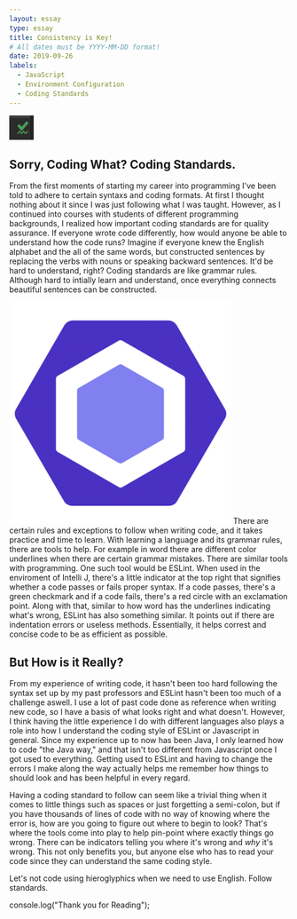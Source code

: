 ```yaml
---
layout: essay
type: essay
title: Consistency is Key!
# All dates must be YYYY-MM-DD format!
date: 2019-09-26
labels:
  - JavaScript
  - Environment Configuration
  - Coding Standards
---
```


<img class="ui small right floated rounded image" src="../images/greencheck.png">

## Sorry, Coding What? Coding Standards.

From the first moments of starting my career into programming I've been told to adhere to certain syntaxs and coding formats. At first I thought nothing about it since I was just following what I was taught. However, as I continued into courses with students of different programming backgrounds, I realized how important coding standards are for quality assurance. If everyone wrote code differently, how would anyone be able to understand how the code runs? Imagine if everyone knew the English alphabet and the all of the same words, but constructed sentences by replacing the verbs with nouns or speaking backward sentences. It'd be hard to understand, right? Coding standards are like grammar rules. Although hard to intially learn and understand, once everything connects beautiful sentences can be constructed.

<img class="ui small right floated rounded image" src="../images/eslint.png">
There are certain rules and exceptions to follow when writing code, and it takes practice and time to learn. With learning a language and its grammar rules, there are tools to help. For example in word there are different color underlines when there are certain grammar mistakes. There are similar tools with programming. One such tool would be ESLint. When used in the enviroment of Intelli J, there's a little indicator at the top right that signifies whether a code passes or fails proper syntax. If a code passes, there's a green checkmark and if a code fails, there's a red circle with an exclamation point. Along with that, similar to how word has the underlines indicating what's wrong, ESLint has also something similar. It points out if there are indentation errors or useless methods. Essentially, it helps correst and concise code to be as efficient as possible. 
 
## But How is it Really?

From my experience of writing code, it hasn't been too hard following the syntax set up by my past professors and ESLint hasn't been too much of a challenge aswell. I use a lot of past code done as reference when writing new code, so I have a basis of what looks right and what doesn't. However, I think having the little experience I do with different languages also plays a role into how I understand the coding style of ESLint or Javascript in general. Since my experience up to now has been Java, I only learned how to code "the Java way," and that isn't too different from Javascript once I got used to everything. Getting used to ESLint and having to change the errors I make along the way actually helps me remember how things to should look and has been helpful in every regard.  

Having a coding standard to follow can seem like a trivial thing when it comes to little things such as spaces or just forgetting a semi-colon, but if you have thousands of lines of code with no way of knowing where the error is, how are you going to figure out where to begin to look? That's where the tools come into play to help pin-point where exactly things go wrong. There can be indicators telling you where it's wrong and *why* it's wrong. This not only benefits you, but anyone else who has to read your code since they can understand the same coding style.

Let's not code using hieroglyphics when we need to use English. Follow standards. 

console.log("Thank you for Reading");
